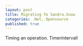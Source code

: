 ```yaml
---
layout: post
title: Migrating To Sandra.Snow
categories: .Net, Opensource
published: true
---
```


Timing an operation. Timerintervall